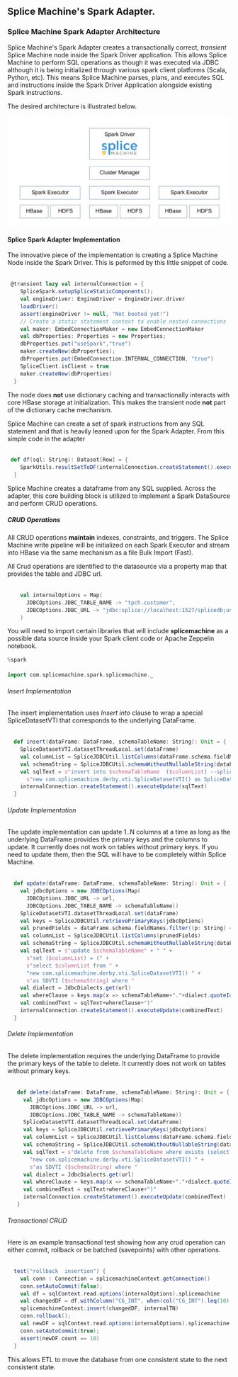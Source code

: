## Splice Machine's Spark Adapter.

### Splice Machine Spark Adapter Architecture

Splice Machine's Spark Adapter creates a transactionally correct, _transient_ Splice Machine node inside the Spark Driver application.  This allows Splice Machine to perform SQL operations as though it was executed via JDBC although it is being initialized through various spark client platforms (Scala, Python, etc).  This means Splice Machine parses, plans, and executes SQL and instructions inside the Spark Driver Application alongside existing Spark instructions.

The desired architecture is illustrated below.

![SpliceMachine Spark Adapter Architecture](docs/Architecture.jpeg)


#### Splice Spark Adapter Implementation

The innovative piece of the implementation is creating a Splice Machine Node inside the Spark Driver.  This is peformed by this little snippet of code.

```scala
 
 @transient lazy val internalConnection = {
    SpliceSpark.setupSpliceStaticComponents();
    val engineDriver: EngineDriver = EngineDriver.driver
    loadDriver()
    assert(engineDriver != null, "Not booted yet!")
    // Create a static statement context to enable nested connections
    val maker: EmbedConnectionMaker = new EmbedConnectionMaker
    val dbProperties: Properties = new Properties;
    dbProperties.put("useSpark","true")
    maker.createNew(dbProperties);
    dbProperties.put(EmbedConnection.INTERNAL_CONNECTION, "true")
    SpliceClient.isClient = true
    maker.createNew(dbProperties)
  }

```

The node does **not** use dictionary caching and transactionally interacts with core HBase storage at initialization.  This makes the transient node **not** part of the dictionary cache mechanism.

Splice Machine can create a set of spark instructions from any SQL statement and that is heavily leaned upon for the Spark Adapter.  From this simple code in the adapter 

```scala
 
 def df(sql: String): Dataset[Row] = {
    SparkUtils.resultSetToDF(internalConnection.createStatement().executeQuery(sql));
  }

```

Splice Machine creates a dataframe from any SQL supplied.  Across the adapter, this core building block is utilized to implement a Spark DataSource and perform CRUD operations.

##### CRUD Operations

All CRUD operations **maintain** indexes, constraints, and triggers.  The Splice Machine write pipeline will be initialized on each Spark Executor and stream into HBase via the same mechanism as a file Bulk Import (Fast).   

All Crud operations are identified to the datasource via a property map that provides the table and JDBC url.

```scala

    val internalOptions = Map(
      JDBCOptions.JDBC_TABLE_NAME -> "tpch.customer",
      JDBCOptions.JDBC_URL -> "jdbc:splice://localhost:1527/splicedb;user=USERNAME;password=PASSWORD"
    )

```

You will need to import certain libraries that will include **splicemachine** as a possible data source inside your Spark client code or Apache Zeppelin notebook.

```scala
%spark

import com.splicemachine.spark.splicemachine._

```

###### Insert Implementation

The insert implementation uses _Insert into_ clause to wrap a special SpliceDatasetVTI that corresponds to the underlying DataFrame.   

```scala
 
  def insert(dataFrame: DataFrame, schemaTableName: String): Unit = {
    SpliceDatasetVTI.datasetThreadLocal.set(dataFrame)
    val columnList = SpliceJDBCUtil.listColumns(dataFrame.schema.fieldNames)
    val schemaString = SpliceJDBCUtil.schemaWithoutNullableString(dataFrame.schema,url)
    val sqlText = s"insert into $schemaTableName  ($columnList) --splice-properties useSpark=true\n select $columnList from " +
      s"new com.splicemachine.derby.vti.SpliceDatasetVTI() as SpliceDatasetVTI ($schemaString)"
    internalConnection.createStatement().executeUpdate(sqlText)
  }

```

###### Update Implementation

The update implementation can update 1..N columns at a time as long as the underlying DataFrame provides the primary keys and the columns to update.  It currently does not 
work on tables without primary keys.  If you need to update them, then the SQL will have to be completely within Splice Machine.

```scala
 
  def update(dataFrame: DataFrame, schemaTableName: String): Unit = {
    val jdbcOptions = new JDBCOptions(Map(
      JDBCOptions.JDBC_URL -> url,
      JDBCOptions.JDBC_TABLE_NAME -> schemaTableName))
    SpliceDatasetVTI.datasetThreadLocal.set(dataFrame)
    val keys = SpliceJDBCUtil.retrievePrimaryKeys(jdbcOptions)
    val prunedFields = dataFrame.schema.fieldNames.filter((p: String) => keys.indexOf(p) == -1)
    val columnList = SpliceJDBCUtil.listColumns(prunedFields)
    val schemaString = SpliceJDBCUtil.schemaWithoutNullableString(dataFrame.schema,url)
    val sqlText = s"update $schemaTableName" + " " +
      s"set ($columnList) = (" +
      s"select $columnList from " +
      "new com.splicemachine.derby.vti.SpliceDatasetVTI() " +
      s"as SDVTI ($schemaString) where "
    val dialect = JdbcDialects.get(url)
    val whereClause = keys.map(x => schemaTableName+"."+dialect.quoteIdentifier(x) + " = SDVTI."++dialect.quoteIdentifier(x)).mkString(" AND ")
    val combinedText = sqlText+whereClause+")"
    internalConnection.createStatement().executeUpdate(combinedText)
  }

```

###### Delete Implementation

The delete implementation requires the underlying DataFrame to provide the primary keys of the table to delete.  It currently does not 
work on tables without primary keys.

```scala

   def delete(dataFrame: DataFrame, schemaTableName: String): Unit = {
     val jdbcOptions = new JDBCOptions(Map(
       JDBCOptions.JDBC_URL -> url,
       JDBCOptions.JDBC_TABLE_NAME -> schemaTableName))
     SpliceDatasetVTI.datasetThreadLocal.set(dataFrame)
     val keys = SpliceJDBCUtil.retrievePrimaryKeys(jdbcOptions)
     val columnList = SpliceJDBCUtil.listColumns(dataFrame.schema.fieldNames)
     val schemaString = SpliceJDBCUtil.schemaWithoutNullableString(dataFrame.schema,url)
     val sqlText = s"delete from $schemaTableName where exists (select 1 from " +
       "new com.splicemachine.derby.vti.SpliceDatasetVTI() " +
       s"as SDVTI ($schemaString) where "
     val dialect = JdbcDialects.get(url)
     val whereClause = keys.map(x => schemaTableName+"."+dialect.quoteIdentifier(x) + " = SDVTI."++dialect.quoteIdentifier(x)).mkString(" AND ")
     val combinedText = sqlText+whereClause+")"
     internalConnection.createStatement().executeUpdate(combinedText)
   }

```


###### Transactional CRUD 

Here is an example transactional test showing how any crud operation can either commit, rollback or be batched (savepoints) with other operations.

```scala

  test("rollback  insertion") {
    val conn : Connection = splicemachineContext.getConnection()
    conn.setAutoCommit(false);
    val df = sqlContext.read.options(internalOptions).splicemachine
    val changedDF = df.withColumn("C6_INT", when(col("C6_INT").leq(10), col("C6_INT").plus(10)) )
    splicemachineContext.insert(changedDF, internalTN)
    conn.rollback();
    val newDF = sqlContext.read.options(internalOptions).splicemachine
    conn.setAutoCommit(true);
    assert(newDF.count == 10)
  }

```

This allows ETL to move the database from one consistent state to the next consistent state.


